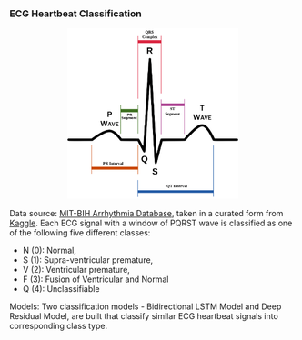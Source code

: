 ### ECG Heartbeat Classification


<p align="center">
  <img src="https://github.com/rnepal2/Time-Series-Problems/blob/main/ECG-Classifier/ECG%20Signal.png" width="300" height="300">
</p>


Data source: [MIT-BIH Arrhythmia Database](https://www.physionet.org/content/mitdb/1.0.0/), taken in a curated form from [Kaggle](https://www.kaggle.com/shayanfazeli/heartbeat). Each ECG signal with a window of PQRST wave is classified as one of the following five different classes:
- N (0): Normal, 
- S (1): Supra-ventricular premature, 
- V (2): Ventricular premature, 
- F (3): Fusion of Ventricular and Normal
- Q (4): Unclassifiable

Models: Two classification models - Bidirectional LSTM Model and Deep Residual Model, are built that classify similar ECG heartbeat signals into corresponding class type.
